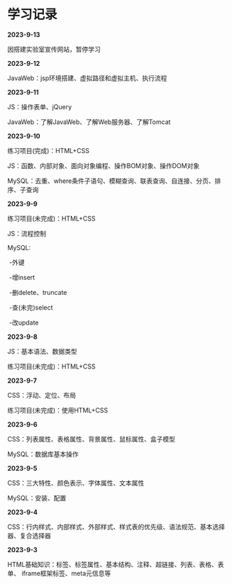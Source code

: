 # 学习记录

**2023-9-13**

因搭建实验室宣传网站，暂停学习

**2023-9-12**

JavaWeb：jsp环境搭建、虚拟路径和虚拟主机、执行流程

**2023-9-11**

JS：操作表单、jQuery

JavaWeb：了解JavaWeb、了解Web服务器、了解Tomcat

**2023-9-10**

练习项目(完成)：HTML+CSS

JS：函数、内部对象、面向对象编程、操作BOM对象、操作DOM对象

MySQL：去重、where条件子语句、模糊查询、联表查询、自连接、分页、排序、子查询

**2023-9-9**

练习项目(未完成)：HTML+CSS

JS：流程控制

MySQL:

​			-外键

​			-增insert

​			-删delete、truncate

​			-查(未完)select

​			-改update

**2023-9-8**

JS：基本语法、数据类型

练习项目(未完成)：HTML+CSS

**2023-9-7**

CSS：浮动、定位、布局 

练习项目(未完成)：使用HTML+CSS

**2023-9-6**

CSS：列表属性、表格属性、背景属性、鼠标属性、盒子模型 

MySQL：数据库基本操作

**2023-9-5**

CSS：三大特性、颜色表示、字体属性、文本属性

MySQL：安装、配置

**2023-9-4**

CSS：行内样式、内部样式、外部样式、样式表的优先级、语法规范、基本选择器、复合选择器

**2023-9-3**

HTML基础知识：标签、标签属性、基本结构、注释、超链接、列表、表格、表单、 iframe框架标签、meta元信息等